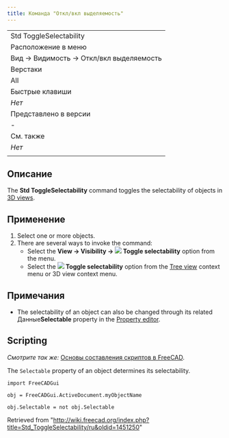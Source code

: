 ```yaml
---
title: Команда "Откл/вкл выделяемость"
---
```

|  |
| --- |
| Std ToggleSelectability |
| Расположение в меню |
| Вид → Видимость → Откл/вкл выделяемость |
| Верстаки |
| All |
| Быстрые клавиши |
| *Нет* |
| Представлено в версии |
| - |
| См. также |
| *Нет* |
|  |

## Описание

The **Std ToggleSelectability** command toggles the selectability of objects in [3D views](/3D_view "3D view").

## Применение

1. Select one or more objects.
2. There are several ways to invoke the command:
   * Select the **View → Visibility → ![](/images/Std_ToggleSelectability.svg) Toggle selectability** option from the menu.
   * Select the **![](/images/Std_ToggleSelectability.svg) Toggle selectability** option from the [Tree view](/Tree_view "Tree view") context menu or 3D view context menu.

## Примечания

* The selectability of an object can also be changed through its related Данные**Selectable** property in the [Property editor](/Property_editor "Property editor").

## Scripting

*Смотрите так же:* [Основы составления скриптов в FreeCAD](/FreeCAD_Scripting_Basics/ru "FreeCAD Scripting Basics/ru").

The `Selectable` property of an object determines its selectability.

```
import FreeCADGui

obj = FreeCADGui.ActiveDocument.myObjectName

obj.Selectable = not obj.Selectable

```

Retrieved from "<http://wiki.freecad.org/index.php?title=Std_ToggleSelectability/ru&oldid=1451250>"